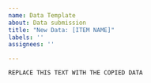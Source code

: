 ```yaml
---
name: Data Template
about: Data submission
title: "New Data: [ITEM NAME]"
labels: ''
assignees: ''

---
```


```
REPLACE THIS TEXT WITH THE COPIED DATA
```
